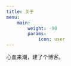 ```yaml
---
title: 关于
menu:
    main: 
        weight: -90
        params:
            icon: user
---
```


心血来潮，建了个博客。